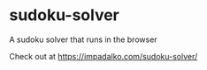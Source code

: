 # sudoku-solver

A sudoku solver that runs in the browser

Check out at https://impadalko.com/sudoku-solver/
